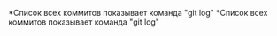 *Список всех коммитов показывает команда "git log"
*Список всех коммитов показывает команда "git log"
